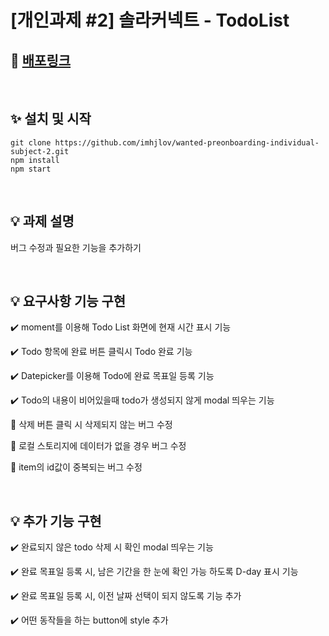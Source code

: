 # [개인과제 #2] 솔라커넥트 - TodoList
## 🔗 [배포링크](https://eager-volhard-d0c0f4.netlify.app)

</br>

## ✨ 설치 및 시작
```
git clone https://github.com/imhjlov/wanted-preonboarding-individual-subject-2.git
npm install
npm start
```

</br>

## 💡 과제 설명
버그 수정과 필요한 기능을 추가하기

</br>

## 💡 요구사항 기능 구현

✔️ moment를 이용해 Todo List 화면에 현재 시간 표시 기능

✔️ Todo 항목에 완료 버튼 클릭시 Todo 완료 기능

✔️ Datepicker를 이용해 Todo에 완료 목표일 등록 기능

✔️ Todo의 내용이 비어있을때 todo가 생성되지 않게 modal 띄우는 기능

🐛 삭제 버튼 클릭 시 삭제되지 않는 버그 수정

🐛 로컬 스토리지에 데이터가 없을 경우 버그 수정

🐛 item의 id값이 중복되는 버그 수정

</br>

## 💡 추가 기능 구현

✔️ 완료되지 않은 todo 삭제 시 확인 modal 띄우는 기능

✔️ 완료 목표일 등록 시, 남은 기간을 한 눈에 확인 가능 하도록 D-day 표시 기능

✔️ 완료 목표일 등록 시, 이전 날짜 선택이 되지 않도록 기능 추가

✔️ 어떤 동작들을 하는 button에 style 추가
